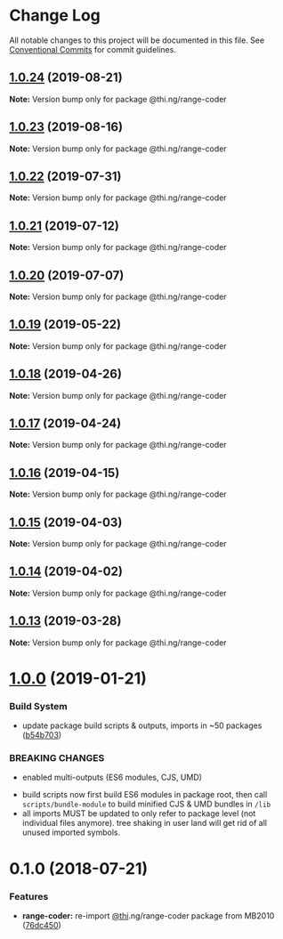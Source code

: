 # Change Log

All notable changes to this project will be documented in this file.
See [Conventional Commits](https://conventionalcommits.org) for commit guidelines.

## [1.0.24](https://github.com/thi-ng/umbrella/compare/@thi.ng/range-coder@1.0.23...@thi.ng/range-coder@1.0.24) (2019-08-21)

**Note:** Version bump only for package @thi.ng/range-coder





## [1.0.23](https://github.com/thi-ng/umbrella/compare/@thi.ng/range-coder@1.0.22...@thi.ng/range-coder@1.0.23) (2019-08-16)

**Note:** Version bump only for package @thi.ng/range-coder





## [1.0.22](https://github.com/thi-ng/umbrella/compare/@thi.ng/range-coder@1.0.21...@thi.ng/range-coder@1.0.22) (2019-07-31)

**Note:** Version bump only for package @thi.ng/range-coder





## [1.0.21](https://github.com/thi-ng/umbrella/compare/@thi.ng/range-coder@1.0.20...@thi.ng/range-coder@1.0.21) (2019-07-12)

**Note:** Version bump only for package @thi.ng/range-coder





## [1.0.20](https://github.com/thi-ng/umbrella/compare/@thi.ng/range-coder@1.0.19...@thi.ng/range-coder@1.0.20) (2019-07-07)

**Note:** Version bump only for package @thi.ng/range-coder





## [1.0.19](https://github.com/thi-ng/umbrella/compare/@thi.ng/range-coder@1.0.18...@thi.ng/range-coder@1.0.19) (2019-05-22)

**Note:** Version bump only for package @thi.ng/range-coder





## [1.0.18](https://github.com/thi-ng/umbrella/compare/@thi.ng/range-coder@1.0.17...@thi.ng/range-coder@1.0.18) (2019-04-26)

**Note:** Version bump only for package @thi.ng/range-coder





## [1.0.17](https://github.com/thi-ng/umbrella/compare/@thi.ng/range-coder@1.0.16...@thi.ng/range-coder@1.0.17) (2019-04-24)

**Note:** Version bump only for package @thi.ng/range-coder





## [1.0.16](https://github.com/thi-ng/umbrella/compare/@thi.ng/range-coder@1.0.15...@thi.ng/range-coder@1.0.16) (2019-04-15)

**Note:** Version bump only for package @thi.ng/range-coder





## [1.0.15](https://github.com/thi-ng/umbrella/compare/@thi.ng/range-coder@1.0.14...@thi.ng/range-coder@1.0.15) (2019-04-03)

**Note:** Version bump only for package @thi.ng/range-coder





## [1.0.14](https://github.com/thi-ng/umbrella/compare/@thi.ng/range-coder@1.0.13...@thi.ng/range-coder@1.0.14) (2019-04-02)

**Note:** Version bump only for package @thi.ng/range-coder





## [1.0.13](https://github.com/thi-ng/umbrella/compare/@thi.ng/range-coder@1.0.12...@thi.ng/range-coder@1.0.13) (2019-03-28)

**Note:** Version bump only for package @thi.ng/range-coder







# [1.0.0](https://github.com/thi-ng/umbrella/compare/@thi.ng/range-coder@0.1.28...@thi.ng/range-coder@1.0.0) (2019-01-21)


### Build System

* update package build scripts & outputs, imports in ~50 packages ([b54b703](https://github.com/thi-ng/umbrella/commit/b54b703))


### BREAKING CHANGES

* enabled multi-outputs (ES6 modules, CJS, UMD)

- build scripts now first build ES6 modules in package root, then call
  `scripts/bundle-module` to build minified CJS & UMD bundles in `/lib`
- all imports MUST be updated to only refer to package level
  (not individual files anymore). tree shaking in user land will get rid of
  all unused imported symbols.


<a name="0.1.0"></a>
# 0.1.0 (2018-07-21)


### Features

* **range-coder:** re-import [@thi](https://github.com/thi).ng/range-coder package from MB2010 ([76dc450](https://github.com/thi-ng/umbrella/commit/76dc450))
